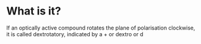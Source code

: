 # What is it?
If an optically active compound rotates the plane of polarisation clockwise, it is called dextrotatory, indicated by a + or dextro or d